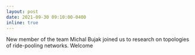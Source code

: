 ```yaml
---
layout: post
date: 2021-09-30 09:10:00-0400
inline: true
---
```


New member of the team Michal Bujak joined us to research on topologies of ride-pooling networks. Welcome
